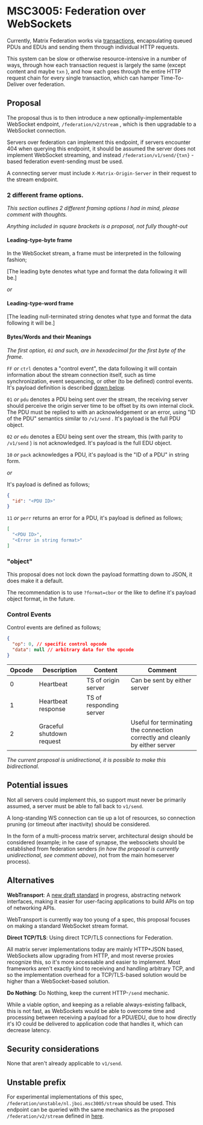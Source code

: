 # MSC3005: Federation over WebSockets

Currently, Matrix Federation works via
[transactions](https://matrix.org/docs/spec/server_server/r0.1.4#put-matrix-federation-v1-send-txnid),
encapsulating queued PDUs and EDUs and sending them through individual HTTP requests.

This system can be slow or otherwise resource-intensive in a number of ways, through how each
transaction request is largely the same (except content and maybe `txn` ), and how each goes through
the entire HTTP request chain for every single transaction, which can hamper Time-To-Deliver over federation.

## Proposal

The proposal thus is to then introduce a new optionally-implementable WebSocket endpoint,
`/federation/v2/stream` , which is then upgradable to a WebSocket connection.

Servers over federation can implement this endpoint, if servers encounter 404 when querying this
endpoint, it should be assumed the server does not implement WebSocket streaming, and instead
`/federation/v1/send/{txn}` -based federation event-sending must be used.

A connecting server must include `X-Matrix-Origin-Server` in their request to the stream endpoint.

### 2 different frame options.

*This section outlines 2 different framing options I had in mind, please comment with thoughts.*

*Anything included in square brackets is a proposal, not fully thought-out*

#### Leading-type-byte frame

In the WebSocket stream, a frame must be interpreted in the following fashion;

[The leading byte denotes what type and format the data following it will be.]

*or*

#### Leading-type-word frame

[The leading null-terminated string denotes what type and format the data following it will be.]

#### Bytes/Words and their Meanings

*The first option, `01` and such, are in hexadecimal for the first byte of the frame.*

`FF` *or* `ctrl` denotes a "control event", the data following it will contain information about the
stream connection itself, such as time synchronization, event sequencing, or other (to be defined)
control events. It's payload definition is described [down below](#control-events).

`01` *or* `pdu` denotes a PDU being sent over the stream, the receiving server should perceive the
origin server time to be offset by its own internal clock. The PDU must be replied to with an
acknowledgement or an error, using "ID of the PDU" semantics similar to `/v1/send` . It's payload is
the full PDU object.

`02` *or* `edu` denotes a EDU being sent over the stream, this (with parity to `/v1/send` ) is not
acknowledged. It's payload is the full EDU object.

`10` *or* `pack` acknowledges a PDU, it's payload is the "ID of a PDU" in string form.

*or*

It's payload is defined as follows;

``` json
{
  "id": "<PDU ID>"
}
```

`11` *or* `perr` returns an error for a PDU, it's payload is defined as follows;

``` json
[
  "<PDU ID>",
  "<Error in string format>"
]
```

### "object"

This proposal does not lock down the payload formatting down to JSON, it does make it a default.

The recommendation is to use `?format=cbor` or the like to define it's payload object format, in the
future.

### Control Events

Control events are defined as follows;

``` json
{
  "op": 0, // specific control opcode
  "data": null // arbitrary data for the opcode
}
```

| Opcode | Description               | Content                 | Comment                                                                      |
| ------ | ------------------------- | ----------------------- | ---------------------------------------------------------------------------- |
| 0      | Heartbeat                 | TS of origin server     | Can be sent by either server                                                 |
| 1      | Heartbeat response        | TS of responding server |                                                                              |
| 2      | Graceful shutdown request |                         | Useful for terminating the connection correctly and cleanly by either server |

*The current proposal is unidirectional, it is possible to make this bidirectional.*

## Potential issues

Not all servers could implement this, so support must never be primarily assumed, a server must be
able to fall back to `v1/send`.

A long-standing WS connection can tie up a lot of resources, so connection pruning (or timeout after
inactivity) should be considered.

In the form of a multi-process matrix server, architectural design should be considered (example; in
he case of synapse, the websockets should be established from federation senders *(in how the
proposal is currently unidirectional, see comment above)*, not from the main homeserver process).

## Alternatives

**WebTransport**: A [new draft standard](https://w3c.github.io/webtransport/) in progress,
abstracting network interfaces, making it easier for user-facing applications to build APIs on top
of networking APIs.

WebTransport is currently way too young of a spec, this proposal focuses on making a standard
WebSocket stream format.

**Direct TCP/TLS**: Using direct TCP/TLS connections for Federation.

All matrix server implementations today are mainly HTTP+JSON based, WebSockets allow upgrading from
HTTP, and most reverse proxies recognize this, so it's more accessable and easier to implement. Most
frameworks aren't exactly kind to receiving and handling arbitrary TCP, and so the implementation
overhead for a TCP/TLS-based solution would be higher than a WebSocket-based solution.

**Do Nothing**: Do Nothing, keep the current HTTP-`/send` mechanic.

While a viable option, and keeping as a reliable always-existing fallback, this is not fast, as
WebSockets would be able to overcome time and processing between receiving a payload for a PDU/EDU,
due to how directly it's IO could be delivered to application code that handles it, which can
decrease latency.

## Security considerations

None that aren't already applicable to `v1/send`.

## Unstable prefix

For experimental implementations of this spec, `/federation/unstable/nl.jboi.msc3005/stream` should
be used. This endpoint can be queried with the same mechanics as the proposed
`/federation/v2/stream` defined in [here](#proposal).
